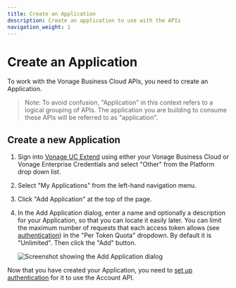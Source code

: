 ```yaml
---
title: Create an Application
description: Create an application to use with the APIs
navigation_weight: 1
---
```


# Create an Application

To work with the Vonage Business Cloud APIs, you need to create an Application.

> Note: To avoid confusion, "Application" in this context refers to a logical grouping of APIs. The application you are building to consume these APIs will be referred to as "application".

## Create a new Application

1. Sign into [Vonage UC Extend](https://developer.entva0.qa.vonagenetworks.net/store/) using either your Vonage Business Cloud or Vonage Enterprise Credentials and select "Other" from the Platform drop down list.

2. Select "My Applications" from the left-hand navigation menu.

3. Click "Add Application" at the top of the page.

4. In the Add Application dialog, enter a name and optionally a description for your Application, so that you can locate it easily later. You can limit the maximum number of requests that each access token allows (see [authentication](/vonage-business-cloud/account/guides/authentication)) in the "Per Token Quota" dropdown. By default it is "Unlimited". Then click the "Add" button.

    ![Screenshot showing the Add Application dialog](/assets/images/vbc/create-application.png)

Now that you have created your Application, you need to [set up authentication](/vonage-business-cloud/account/guides/authentication) for it to use the Account API.
